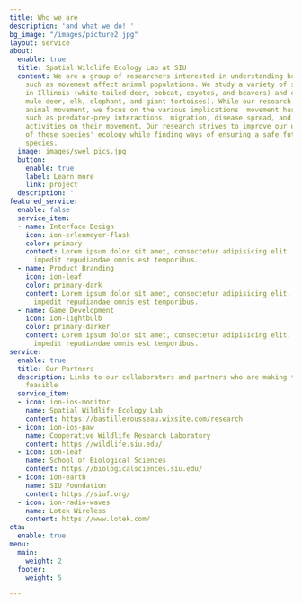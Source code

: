 ```yaml
---
title: Who we are
description: 'and what we do! '
bg_image: "/images/picture2.jpg"
layout: service
about:
  enable: true
  title: Spatial Wildlife Ecology Lab at SIU
  content: We are a group of researchers interested in understanding how behaviors
    such as movement affect animal populations. We study a variety of species found
    in Illinois (white-tailed deer, bobcat, coyotes, and beavers) and elsewhere (caribou,
    mule deer, elk, elephant, and giant tortoises). While our research centered around
    animal movement, we focus on the various implications  movement has on animal
    such as predator-prey interactions, migration, disease spread, and impact of human
    activities on their movement. Our research strives to improve our understanding
    of these species' ecology while finding ways of ensuring a safe future for these
    species.
  image: images/swel_pics.jpg
  button:
    enable: true
    label: Learn more
    link: project
  description: ''
featured_service:
  enable: false
  service_item:
  - name: Interface Design
    icon: ion-erlenmeyer-flask
    color: primary
    content: Lorem ipsum dolor sit amet, consectetur adipisicing elit. Saepe enim
      impedit repudiandae omnis est temporibus.
  - name: Product Branding
    icon: ion-leaf
    color: primary-dark
    content: Lorem ipsum dolor sit amet, consectetur adipisicing elit. Saepe enim
      impedit repudiandae omnis est temporibus.
  - name: Game Development
    icon: ion-lightbulb
    color: primary-darker
    content: Lorem ipsum dolor sit amet, consectetur adipisicing elit. Saepe enim
      impedit repudiandae omnis est temporibus.
service:
  enable: true
  title: Our Partners
  description: Links to our collaborators and partners who are making this project
    feasible
  service_item:
  - icon: ion-ios-monitor
    name: Spatial Wildlife Ecology Lab
    content: https://bastillerousseau.wixsite.com/research
  - icon: ion-ios-paw
    name: Cooperative Wildlife Research Laboratory
    content: https://wildlife.siu.edu/
  - icon: ion-leaf
    name: School of Biological Sciences
    content: https://biologicalsciences.siu.edu/
  - icon: ion-earth
    name: SIU Foundation
    content: https://siuf.org/
  - icon: ion-radio-waves
    name: Lotek Wireless
    content: https://www.lotek.com/
cta:
  enable: true
menu:
  main:
    weight: 2
  footer:
    weight: 5

---
```


